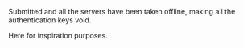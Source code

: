 Submitted and all the servers have been taken offline, making all the authentication keys void.

Here for inspiration purposes.
